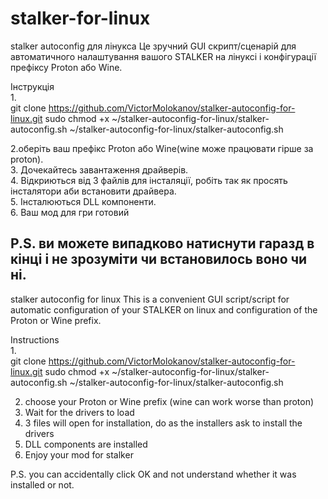 # stalker-for-linux
stalker autoconfig для лінукса
Це зручний GUI скрипт/сценарій для автоматичного налаштування вашого STALKER на лінуксі і конфігурації префіксу Proton або Wine.
  
Інструкція            
1.        
git clone https://github.com/VictorMolokanov/stalker-autoconfig-for-linux.git
sudo chmod +x  ~/stalker-autoconfig-for-linux/stalker-autoconfig.sh
~/stalker-autoconfig-for-linux/stalker-autoconfig.sh 

2.оберіть ваш префікс Proton або Wine(wine може працювати гірше за proton).                       
3. Дочекайтесь завантаження драйверів.  
4. Відкриються від 3 файлів для інсталяції, робіть так як просять інсталятори аби встановити драйвера.  
5. Інсталюються DLL компоненти.    
6. Ваш мод для гри готовий

P.S. ви можете випадково натиснути гаразд в кінці і не зрозуміти чи встановилось воно чи ні.
------------------------------------------------------------------------------------------------------
stalker autoconfig for linux
This is a convenient GUI script/script for automatic configuration of your STALKER on linux and configuration of the Proton or Wine prefix.  
  
Instructions         
1.         
git clone https://github.com/VictorMolokanov/stalker-autoconfig-for-linux.git
sudo chmod +x  ~/stalker-autoconfig-for-linux/stalker-autoconfig.sh
~/stalker-autoconfig-for-linux/stalker-autoconfig.sh 

2. choose your Proton or Wine prefix (wine can work worse than proton)  
3. Wait for the drivers to load  
4. 3 files will open for installation, do as the installers ask to install the drivers  
5. DLL components are installed  
6. Enjoy your mod for stalker 
  
P.S.  you can accidentally click OK and not understand whether it was installed or not.  
